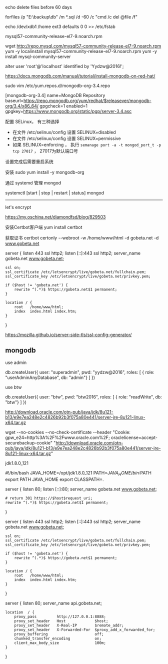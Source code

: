 echo delete files before 60 days

forfiles /p "E:\backup\db" /m *.sql /d -60 /c "cmd /c del @file /f"

echo /dev/xdb1 /home ext3 defaults 0 0 >> /etc/fstab


mysql57-community-release-el7-9.noarch.rpm

wget http://repo.mysql.com/mysql57-community-release-el7-9.noarch.rpm
yum -y localinstall mysql57-community-release-el7-9.noarch.rpm
yum -y install mysql-community-server


alter user 'root'@'localhost' identified by 'Yydzw@2016!';


https://docs.mongodb.com/manual/tutorial/install-mongodb-on-red-hat/

sudo vim /etc/yum.repos.d/mongodb-org-3.4.repo

[mongodb-org-3.4]
name=MongoDB Repository
baseurl=https://repo.mongodb.org/yum/redhat/$releasever/mongodb-org/3.4/x86_64/
gpgcheck=1
enabled=1
gpgkey=https://www.mongodb.org/static/pgp/server-3.4.asc

配置 SELinux， 有三种选择

- 在文件 /etc/selinux/config 设置 SELINUX=disabled
- 在文件 /etc/selinux/config 设置 SELINUX=permissive
- 如果 SELINUX=enforcing ， 执行 `semanage port -a -t mongod_port_t -p tcp 27017` ， 27017为默认端口号

设置完成后需要重启系统

安装 
sudo yum install -y mongodb-org

通过 systemd 管理 mongod

systemctl [start | stop | restart | status] mongod 



-------------------

let's encrypt 

https://my.oschina.net/diamondfsd/blog/829503

安装Certbot客户端
yum install certbot



获取证书
certbot certonly --webroot -w /home/www/html -d gobeta.net -d www.gobeta.net












server {
    listen 443 ssl http2;
    listen [::]:443 ssl http2;
    server_name gobeta.net www.gobeta.net;

    ssl on;
    ssl_certificate /etc/letsencrypt/live/gobeta.net/fullchain.pem;
    ssl_certificate_key /etc/letsencrypt/live/gobeta.net/privkey.pem;
    
    if ($host != 'gobeta.net') {
        rewrite ^(.*)$ https://gobeta.net$1 permanent;
    }

    location / {
        root   /home/www/html;
        index  index.html index.htm;
    }
}


https://mozilla.github.io/server-side-tls/ssl-config-generator/
	


## mongodb

use admin

db.createUser({
    user: "superadmin",
    pwd: "yydzw@2016",
    roles: [
        { role: "userAdminAnyDatabase", db: "admin"}
    ]
})

use btw

db.createUser({
    user: "btw",
    pwd: "btw2016",
    roles: [
        { role: "readWrite", db: "btw"}
    ]
})





 http://download.oracle.com/otn-pub/java/jdk/8u121-b13/e9e7ea248e2c4826b92b3f075a80e441/server-jre-8u121-linux-x64.tar.gz


 wget --no-cookies --no-check-certificate --header "Cookie: gpw_e24=http%3A%2F%2Fwww.oracle.com%2F; oraclelicense=accept-securebackup-cookie" "http://download.oracle.com/otn-pub/java/jdk/8u121-b13/e9e7ea248e2c4826b92b3f075a80e441/server-jre-8u121-linux-x64.tar.gz"



jdk1.8.0_121 


#!/bin/bash
JAVA_HOME=/opt/jdk1.8.0_121
PATH=$JAVA_HOME/bin:$PATH
export PATH JAVA_HOME
export CLASSPATH=.







server {
    listen       80;
    listen       [::]:80;
    server_name  gobeta.net www.gobeta.net;

    # return 301 https://$host$request_uri;
    rewrite ^(.*)$ https://gobeta.net$1 permanent;
}

server {
    listen 443 ssl http2;
    listen [::]:443 ssl http2;
    server_name gobeta.net www.gobeta.net;
    
    ssl on;
    ssl_certificate /etc/letsencrypt/live/gobeta.net/fullchain.pem;
    ssl_certificate_key /etc/letsencrypt/live/gobeta.net/privkey.pem;

    if ($host != 'gobeta.net') {
        rewrite ^(.*)$ https://gobeta.net$1 permanent;
    }

    location / {
        root   /home/www/html;
        index  index.html index.htm;
    }
}


server {
    listen       80;
    server_name  api.gobeta.net;
   
    location  / {
        proxy_pass         http://127.0.0.1:8888;
        proxy_set_header   Host             $host;
        proxy_set_header   X-Real-IP        $remote_addr;
        proxy_set_header   X-Forwarded-For  $proxy_add_x_forwarded_for;
        proxy_buffering                     off;  
        chunked_transfer_encoding           on;
        client_max_body_size                100m;
    }
}
